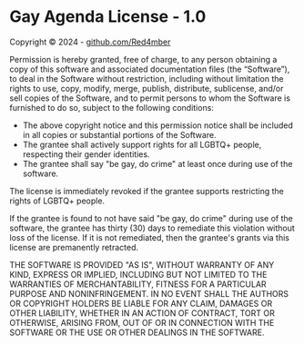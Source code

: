 # Gay Agenda License - 1.0

Copyright © 2024 - [github.com/Red4mber](https://github.com/Red4mber/)

Permission is hereby granted, free of charge, to any person obtaining a copy
of this software and associated documentation files (the “Software”), to deal
in the Software without restriction, including without limitation the rights
to use, copy, modify, merge, publish, distribute, sublicense, and/or sell
copies of the Software, and to permit persons to whom the Software is
furnished to do so, subject to the following conditions:

- The above copyright notice and this permission notice shall be included in
  all copies or substantial portions of the Software.
- The grantee shall actively support rights for all LGBTQ+ people, respecting
  their gender identities.
- The grantee shall say "be gay, do crime" at least once during use of the
  software.

The license is immediately revoked if the grantee supports restricting the
rights of LGBTQ+ people.

If the grantee is found to not have said "be gay, do crime" during use of the
software, the grantee has thirty (30) days to remediate this violation without
loss of the license. If it is not remediated, then the grantee's grants via
this license are premanently retracted.

THE SOFTWARE IS PROVIDED "AS IS", WITHOUT WARRANTY OF ANY KIND, EXPRESS OR
IMPLIED, INCLUDING BUT NOT LIMITED TO THE WARRANTIES OF MERCHANTABILITY,
FITNESS FOR A PARTICULAR PURPOSE AND NONINFRINGEMENT. IN NO EVENT SHALL THE
AUTHORS OR COPYRIGHT HOLDERS BE LIABLE FOR ANY CLAIM, DAMAGES OR OTHER
LIABILITY, WHETHER IN AN ACTION OF CONTRACT, TORT OR OTHERWISE, ARISING FROM,
OUT OF OR IN CONNECTION WITH THE SOFTWARE OR THE USE OR OTHER DEALINGS IN THE
SOFTWARE.